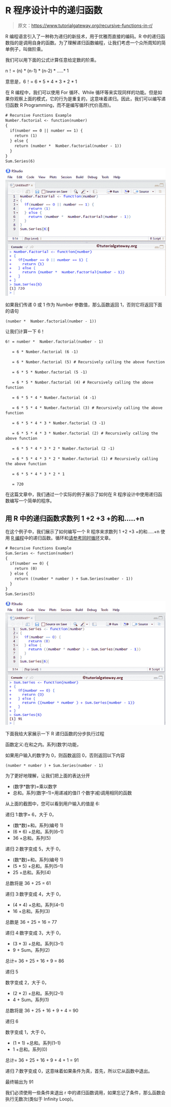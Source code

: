 # R 程序设计中的递归函数

> 原文：<https://www.tutorialgateway.org/recursive-functions-in-r/>

R 编程语言引入了一种称为递归的新技术，用于优雅而直接的编码。R 中的递归函数指的是调用自身的函数。为了理解递归函数编程，让我们考虑一个众所周知的简单例子，叫做阶乘。

我们可以用下面的公式计算任意给定数的阶乘。

n！= (n) * (n-1) * (n-2) * …..* 1

意思是，6！= 6 * 5 * 4 * 3 * 2 * 1

在 R 编程中，我们可以使用 For 循环、While 循环等来实现同样的功能。但是如果你观察上面的模式，它的行为是重复的，这意味着递归。因此，我们可以编写递归函数 R Programming，而不是编写循环(代价高昂)。

```
# Recursive Functions Example
Number.factorial <- function(number)
{
  if(number == 0 || number == 1) {
    return (1)
  } else {
    return (number *  Number.factorial(number - 1))
  }
}
Sum.Series(6)
```

![Recursive Functions in R Programming 1](img/b4471c6ca03ac20fc1298c08890c9732.png)

如果我们传递 0 或 1 作为 Number 参数值，那么函数返回 1，否则它将返回下面的语句

```
(number *  Number.factorial(number - 1))
```

让我们计算一下 6！

```
6! = number *  Number.factorial(number - 1)

   = 6 * Number.factorial (6 -1) 

   = 6 * Number.factorial (5) # Recursively calling the above function

   = 6 * 5 * Number.factorial (5 -1)

   = 6 * 5 * Number.factorial (4) # Recursively calling the above function

   = 6 * 5 * 4 * Number.factorial (4 -1)

   = 6 * 5 * 4 * Number.factorial (3) # Recursively calling the above function

   = 6 * 5 * 4 * 3 * Number.factorial (3 -1)

   = 6 * 5 * 4 * 3 * Number.factorial (2) # Recursively calling the above function

   = 6 * 5 * 4 * 3 * 2 * Number.factorial (2 -1)

   = 6 * 5 * 4 * 3 * 2 * Number.factorial (1) # Recursively calling the above function

   = 6 * 5 * 4 * 3 * 2 * 1

   = 720
```

在这篇文章中，我们通过一个实际的例子展示了如何在 R 程序设计中使用递归函数编写一个简单的程序。

## 用 R 中的递归函数求数列 1 +2 +3 +的和…..+n

在这个例子中，我们展示了如何编写一个 R 程序来求数列 1 +2 +3 +的和…..+n 使用 [R 编程](https://www.tutorialgateway.org/r-programming/)中的递归函数。循环和[请参考](https://www.tutorialgateway.org/while-loop-in-r/)[同时循环](https://www.tutorialgateway.org/r-for-loop/)文章。

```
# Recursive Functions Example
Sum.Series <- function(number)
{
  if(number == 0) {
    return (0)
  } else {
    return ((number * number ) + Sum.Series(number - 1))
  }
}
Sum.Series(5)
```

![Recursive Functions in R Programming 2](img/f1646a18daa42aab14f380296012b939.png)

下面我给大家展示一下 R 递归函数的分步执行过程

函数定义:在和之内。系列(数字)功能，

如果用户输入的数字为 0，则函数返回 0，否则返回以下内容

```
(number * number ) + Sum.Series(number - 1)
```

为了更好地理解，让我们把上面的表达分开

*   (数字*数字)=乘以数字
*   总和。系列(数字–1)=用递减的值(1 个数字减)调用相同的函数

从上面的截图中，您可以看到用户输入的值是 6:

递归 1:数字= 6，大于 0，

*   (数*数)+和。系列(编号 1)
*   (6 * 6) +总和。系列(6–1)
*   36 +总和。系列(5)

递归 2:数字变成 5，大于 0，

*   (数*数)+和。系列(编号 1)
*   (5 * 5) +总和。系列(5–1)
*   25 +总和。系列(4)

总数将是 36 + 25 = 61

递归 3:数字变成 4，大于 0，

*   (4 * 4) +总和。系列(4–1)
*   16 +总和。系列(3)

总数是 36 + 25 + 16 = 77

递归 4:数字变成 3，大于 0，

*   (3 * 3) +总和。系列(3–1)
*   9 + Sum。系列(2)

总计= 36 + 25 + 16 + 9 = 86

递归 5

数字变成 2，大于 0，

*   (2 * 2) +总和。系列(2–1)
*   4 + Sum。系列(1)

总数将是 36 + 25 + 16 + 9 + 4 = 90

递归 6

数字变成 1，大于 0，

*   (1 * 1) +总和。系列(1–1)
*   1 +总和。系列(0)

总计= 36 + 25 + 16 + 9 + 4 + 1 = 91

递归 7:数字变成 0，这意味着如果条件为真，首先，所以它从函数中退出。

最终输出为 91

我们必须使用一些条件来退出 r 中的递归函数调用，如果忘记了条件，那么函数会执行无数次(类似于 Infinity Loop)。